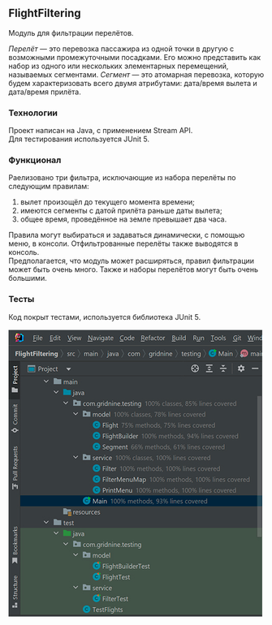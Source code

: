 ## FlightFiltering

Модуль для фильтрации перелётов.

*Перелёт* — это перевозка пассажира из одной точки в другую с возможными промежуточными посадками. Его можно представить как набор из одного или нескольких элементарных перемещений, называемых сегментами. 
*Сегмент* — это атомарная перевозка, которую будем характеризовать всего двумя атрибутами: дата/время вылета и дата/время прилёта.

### Технологии
Проект написан на Java, c применением Stream API.<br>
Для тестирования используется JUnit 5.

### Функционал
Раелизовано три фильтра, исключающие из набора перелёты по следующим правилам:
1. вылет произощёл до текущего момента времени;
2. имеются сегменты с датой прилёта раньше даты вылета;
3. общее время, проведённое на земле превышает два часа.

Правила могут выбираться и задаваться динамически, с помощью меню, в консоли. Отфильтрованные перелёты также выводятся в консоль.<br>
Предполагается, что модуль может расширяться, правил фильтрации может быть очень много. 
Также и наборы перелётов могут быть очень большими. 

### Тесты
Код покрыт тестами, используется библиотека JUnit 5.<br><br>
![скриншот, покрытие кода тестами](src/main/resources/FFTestCover.jpg)
